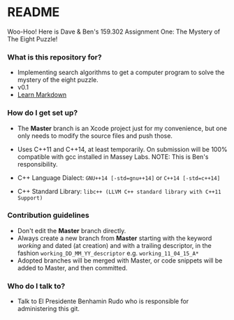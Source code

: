 # README #

Woo-Hoo! Here is Dave & Ben's 159.302 Assignment One: The Mystery of The Eight Puzzle!

### What is this repository for? ###

* Implementing search algorithms to get a computer program to solve the mystery of the eight puzzle.
* v0.1
* [Learn Markdown](https://bitbucket.org/tutorials/markdowndemo)

### How do I get set up? ###

* The **Master** branch is an Xcode project just for my convenience, but one only needs to modify the source files and push those.

* Uses C++11 and C++14, at least temporarily. On submission will be 100% compatible with gcc installed in Massey Labs. NOTE: This is Ben's responsibility.
* C++ Language Dialect: `GNU++14 [-std=gnu++14]` or `C++14 [-std=c++14]`
* C++ Standard Library: `libc++ (LLVM C++ standard library with C++11 Support)`

### Contribution guidelines ###

* Don't edit the **Master** branch directly.
* Always create a new branch from **Master** starting with the keyword *working* and dated (at creation) and with a trailing descriptor, in the fashion  `working_DD_MM_YY_descriptor`  e.g. `working_11_04_15_A*`
* Adopted branches will be merged with Master, or code snippets will be added to Master, and then committed.

### Who do I talk to? ###

* Talk to El Presidente Benhamin Rudo who is responsible for administering this git.